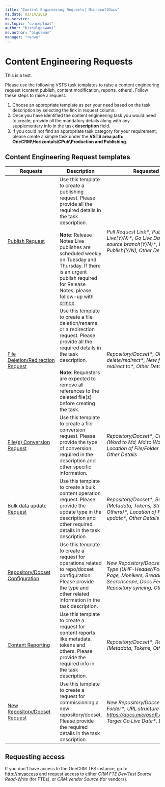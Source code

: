 ```yaml
---
title: "Content Engineering Requests| MicrosoftDocs"
ms.date: 03/14/2019
ms.service: 
ms.topic: "conceptual"
author: "bishalgoswami"
ms.author: "bigoswam"
manager: "renwe"
---
```


# Content Engineering Requests

This is a test.

Please use the following VSTS task templates to raise a content engineering request (content publish, content modification, reports, others). Follow these steps to raise a request.

1. Choose an appropriate template as per your need based on the task description by selecting the link in request column. 
2. Once you have identified the content engineering task you would need to create, provide all the mandatory details along with any supplementary info in the task **description** field.
3. If you could not find an appropriate task category for your requirement, please create a simple task under the **VSTS area path: OneCRM\Horizontals\CPub\Production and Publishing**.

## Content Engineering Request templates

|Requests|Description|Requested Inputs|
|-----|-----------------|----------------------------------------|
|[Publish Request](https://dynamicscrm.visualstudio.com/OneCRM/_workitems/create/Task?templateId=10356eb7-e09b-4fd3-bab1-28019c466efe&ownerId=74778d57-e6a1-43fe-b56b-be19cb488aae)|Use this template to create a publishing request. Please provide all the required details in the task description.</br></br>**Note**: Release Notes Live publishes are scheduled weekly on Tuesday and Thursday. If there is an urgent publish required for Release Notes, please follow-up with [crmce](mailto:crmce@microsoft.com).|*Pull Request Link\*, Publish to Live(Y/N)\*, Go Live Date\*, Delete source branch(Y/N)\*, Is Release Notes Publish(Y/N), Other Details*|
|[File Deletion/Redirection Request](https://dynamicscrm.visualstudio.com/OneCRM/_workitems/create/Task?templateId=adfeaa5a-22a9-4416-9755-9b9980c42822&ownerId=74778d57-e6a1-43fe-b56b-be19cb488aae)|Use this template to create a file deletion/rename or a redirection request. Please provide all the required details in the task description.</br></br>**Note**: Requesters are expected to remove all references to the deleted file(s) before creating the task.|*Repository/Docset\*, Old file path to delete/redirect\*, New file path to redirect to\*, Other Details\**|
|[File(s) Conversion Request](https://dynamicscrm.visualstudio.com/OneCRM/_workitems/create/Task?templateId=411f3c43-dfd6-4bc2-914a-c2356ad1e5f7&ownerId=74778d57-e6a1-43fe-b56b-be19cb488aae)|Use this template to create a file conversion request. Please provide the type of conversion required in the description and other specific information.|*Repository/Docset\*, Conversion Type (Word to Md, Md to Word, Others)\*, Location of File/Folder for conversion\*, Other Details*|
|[Bulk data update Request](https://dynamicscrm.visualstudio.com/OneCRM/_workitems/create/Task?templateId=762e4275-ff40-4871-8792-be0c36c8dec9&ownerId=74778d57-e6a1-43fe-b56b-be19cb488aae)|Use this template to create a bulk content operation request. Please provide the update type in the description and other required details in the task description.|*Repository/Docset\*, Bulk Update Type (Metadata, Tokens, String, Images, Others)\*, Location of File/Folder to update\*, Other Details*|
|[Repository/Docset Configuration](https://dynamicscrm.visualstudio.com/OneCRM/_workitems/create/Task?templateId=fbf014a7-ecce-4004-b44f-17a577161fcf&ownerId=74778d57-e6a1-43fe-b56b-be19cb488aae)|Use this template to create a request for operations related to repo/docset configuration. Please provide the type and other related information in the task description.|*New Repository/Docset\*, Configuration Type (UHF-Header/Footer, Hub/Landing Page, Monikers, Breadcrumbs, Searchscope, Docs Feedback, Repository syncing, Others)\*, Details\**|
|[Content Reporting](https://dynamicscrm.visualstudio.com/OneCRM/_workitems/create/Task?templateId=e86a6606-c215-4e13-9a59-3dc500b927ff&ownerId=74778d57-e6a1-43fe-b56b-be19cb488aae)|Use this template to create a request for content reports like metadata, tokens and others. Please provide the required info in the task description.|*Repository/Docset\*, Report Type (Metadata, Tokens, Others)\*, Details\**|
|[New Repository/Docset Request](https://dynamicscrm.visualstudio.com/OneCRM/_workitems/create/Task?templateId=0be2842b-9457-43a2-b1ed-677cf5c96329&ownerId=74778d57-e6a1-43fe-b56b-be19cb488aae)|Use this template to create a request for commissioning a new repository/docset. Please provide the required details in the task description.|*New Repository/Docset\*, Docset Folder\*, URL structure (ex- https://docs.microsoft.com/<product\>)\*, Target Go Live Date\*, Details*|

## Requesting access
If you don't have access to the OneCRM TFS instance, go to [http://myaccess](http://myaccess) and request access to either *CRM FTE Dev/Test Source Read-Write* (for FTEs), or *CRM Vendor Source* (for vendors).
